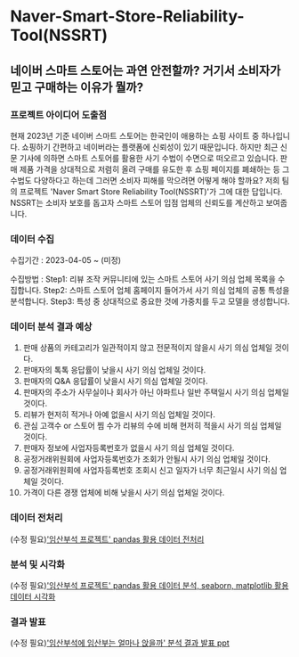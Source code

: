 # Naver-Smart-Store-Reliability-Tool(NSSRT)

## 네이버 스마트 스토어는 과연 안전할까? 거기서 소비자가 믿고 구매하는 이유가 뭘까?

### 프로젝트 아이디어 도출점

현재 2023년 기준 네이버 스마트 스토어는 한국인이 애용하는 쇼핑 사이트 중 하나입니다. 쇼핑하기 간편하고 네이버라는 플랫폼에 신뢰성이 있기 때문입니다. 하지만 최근 신문 기사에 의하면 스마트 스토어를 활용한 사기 수법이 수면으로 떠오르고 있습니다. 판매 제품 가격을 상대적으로 저렴히 올려 구매를 유도한 후 쇼핑 페이지를 폐쇄하는 등 그 수법도 다양하다고 하는데
그러면 소비자 피해를 막으려면 어떻게 해야 할까요? 저희 팀의 프로젝트 'Naver Smart Store Reliability Tool(NSSRT)'가 그에 대한 답입니다. NSSRT는 소비자 보호를 돕고자 스마트 스토어 입점 업체의 신뢰도를 계산하고 보여줍니다.

### 데이터 수집

수집기간 : 2023-04-05 ~ (미정)

수집방법 : 
Step1: 리뷰 조작 커뮤니티에 있는 스마트 스토어 사기 의심 업체 목록을 수집합니다.
Step2: 스마트 스토어 업체 홈페이지 들어가서 사기 의심 업체의 공통 특성을 분석합니다.
Step3: 특성 중 상대적으로 중요한 것에 가중치를 두고 모델을 생성합니다. 


### 데이터 분석 결과 예상
1. 판매 상품의 카테고리가 일관적이지 않고 전문적이지 않을시 사기 의심 업체일 것이다.
2. 판매자의 톡톡 응답률이 낮을시 사기 의심 업체일 것이다.
3. 판매자의 Q&A 응답률이 낮을시 사기 의심 업체일 것이다.
4. 판매자의 주소가 사무실이나 회사가 아닌 아파트나 일반 주택일시 사기 의심 업체일 것이다.
5. 리뷰가 현저히 적거나 아예 없을시 사기 의심 업체일 것이다.
6. 관심 고객수 or 스토어 찜 수가 리뷰의 수에 비해 현저히 적을시 사기 의심 업체일 것이다.
7. 판매자 정보에 사업자등록번호가 없을시 사기 의심 업체일 것이다.
8. 공정거래위원회에 사업자등록번호가 조회가 안될시 사기 의심 업체일 것이다.
9. 공정거래위원회에 사업자등록번호 조회시 신고 일자가 너무 최근일시 사기 의심 업체일 것이다.
10. 가격이 다른 경쟁 업체에 비해 낮을시 사기 의심 업체일 것이다.



### 데이터 전처리
(수정 필요)['임산부석 프로젝트' pandas 활용 데이터 전처리](./데이터_전처리.ipynb)


### 분석 및 시각화
(수정 필요)['임산부석 프로젝트' pandas 활용 데이터 분석, seaborn, matplotlib 활용 데이터 시각화](./분석_및_시각화.ipynb)

### 결과 발표

(수정 필요)['임산부석에 임산부는 얼마나 앉을까' 분석 결과 발표 ppt](./발표ppt.pdf)
